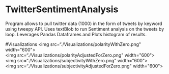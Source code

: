# TwitterSentimentAnalysis

Program allows to pull twitter data (1000) in the form of tweets by keyword using tweepy API. Uses textBlob to run Sentiment analysis on the tweets by loop. Leverages Pandas Dataframes and Plots histogram of results.

#Visualizations
<img src=“./Visualizations/polarityWithZero.png" width="600">
<br>
<img src=“./Visualizations/polarityAdjustedForZero.png" width="600">
<br>
<img src=“./Visualizations/subjectivityWithZero.png" width="600">
<br>
<img src=“./Visualizations/subjectivityAdjustedForZero.png" width="600">

